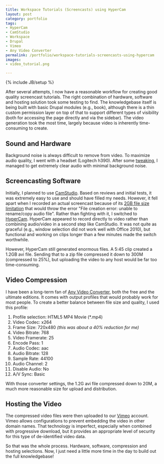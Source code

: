 ```yaml
---
title: Workspace Tutorials (Screencasts) using HyperCam
layout: post
category: portfolio
tags:
- HyperCam
- CamStudio
- Workspace
- Drupal
- Vimeo
- Any Video Converter
permalink: /portfolio/workspace-tutorials-screencasts-using-hypercam
images:
- video_tutorial.png

---
```

{% include JB/setup %}
<div id="node-243" class="node node-portfolio node-promoted">
  <div class="content clearfix">
    <div class="field field-name-body field-type-text-with-summary field-label-hidden"><div class="field-items"><div class="field-item even"><p>After several attempts, I now have a reasonable workflow for creating good quality screencast tutorials. The right combination of hardware, software and hosting solution took some testing to find. The knowledgebase itself is being built with basic Drupal modules (e.g., book), although there is a thin custom permission layer on top of that to support different types of visibility (both for accessing the page directly and via the sidebar). The video generation took the most time, largely because video is inherently time-consuming to create.</p>
<!--break-->
<h2>
	Sound and Hardware</h2>
<p>Background noise is always difficult to remove from video. To maximize audio quality, I went with a headset (Logitech h390). After some <a href="/blog/2012/10/24/logitech-h390-headset-humfeedback">tweaking</a>, I managed to get extremely clear audio with minimal background noise.</p>
<h2>
	Screencasting Software</h2>
<p>Initially, I planned to use <a href="http://camstudio.org/">CamStudio</a>. Based on reviews and initial tests, it was extremely easy to use and should have filled my needs. However, it fell apart when I recorded an actual screencast because of its <a href="http://camstudio.org/forum/discussion/515/file-creation-error.-unable-to-renamecopy-audio-file/p1">2GB file size limitation</a> that would throw the error "File creation error: unable to rename/copy audio file". Rather than fighting with it, I switched to <a href="http://www.hyperionics.com/hc/">HyperCam</a>. HyperCam appeared to record directly to video rather than combining audio/video in a second step like CamStudio. It was not quite as graceful (e.g., window selection did not work well with Office 2010), but functional and working on clips longer than a few minutes made the switch worthwhile.</p>
<p>However, HyperCam still generated enormous files. A 5:45 clip created a 1.2GB avi file. Sending that to a zip file compressed it down to 300M (compressed to 25%), but uploading the video to any host would be far too time-consuming.</p>
<h2>
	Video Compression</h2>
<p>I have been a long-term fan of <a href="http://www.any-video-converter.com/products/for_video_free/">Any Video Converter</a>, both the free and the ultimate editions. It comes with output profiles that would probably work for most people. To create a better balance between file size and quality, I used this profile:</p>
<ol style=""><li>
		Profile selection: HTML5 MP4 Movie (*.mp4)</li>
	<li>
		Video Codec: x264</li>
	<li>
		Frame Size: 720x480 <em>(this was about a 40% reduction for me)</em></li>
	<li>
		Video Bitrate: 768</li>
	<li>
		Video Framerate: 25</li>
	<li>
		Encode Pass: 1</li>
	<li>
		Audio Codec: aac</li>
	<li>
		Audio Bitrate: 128</li>
	<li>
		Sample Rate: 44100</li>
	<li>
		Audio Channel: 2</li>
	<li>
		Disable Audio: No</li>
	<li>
		A/V Sync: Basic</li>
</ol><p>With those converter settings, the 1.2G avi file compressed down to 20M, a much more reasonable size for upload and distribution.</p>
<h2>
	Hosting the Video</h2>
<p>The compressed video files were then uploaded to our <a href="http://vimeo.com/">Vimeo</a> account. Vimeo allows configurations to prevent embedding the video in other domain names. That technology is imperfect, especially when combined with progressive download, but it provides an appropriate level of security for this type of de-identified video data.</p>
<p>So that was the whole process. Hardware, software, compression and hosting selections. Now, I just need a little more time in the day to build out the full knowledgebase!</p>
</div></div></div>  </div>
</div>

